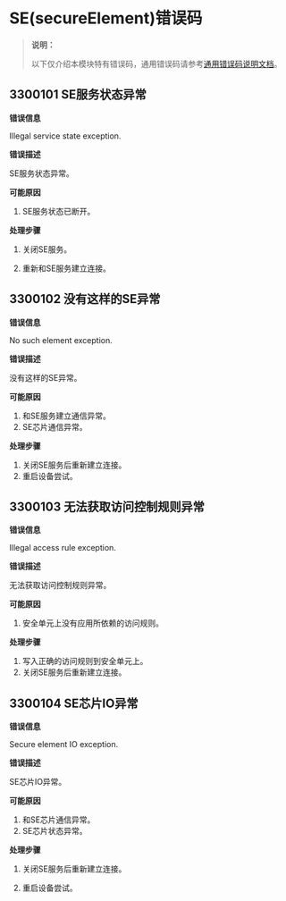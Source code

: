 # SE(secureElement)错误码

> **说明：**
>
> 以下仅介绍本模块特有错误码，通用错误码请参考[通用错误码说明文档](errorcode-universal.md)。

## 3300101 SE服务状态异常

**错误信息**

Illegal service state exception.

**错误描述**

SE服务状态异常。

**可能原因**

1. SE服务状态已断开。

**处理步骤**

1. 关闭SE服务。

2. 重新和SE服务建立连接。

## 3300102 没有这样的SE异常

**错误信息**

No such element exception.

**错误描述**

没有这样的SE异常。

**可能原因**

1. 和SE服务建立通信异常。
2. SE芯片通信异常。

**处理步骤**

1. 关闭SE服务后重新建立连接。
2. 重启设备尝试。

## 3300103 无法获取访问控制规则异常

**错误信息**

Illegal access rule exception.

**错误描述**

无法获取访问控制规则异常。

**可能原因**

1. 安全单元上没有应用所依赖的访问规则。

**处理步骤**

1. 写入正确的访问规则到安全单元上。
2. 关闭SE服务后重新建立连接。

## 3300104 SE芯片IO异常

**错误信息**

Secure element IO exception.

**错误描述**

SE芯片IO异常。

**可能原因**

1. 和SE芯片通信异常。
2. SE芯片状态异常。

**处理步骤**

1. 关闭SE服务后重新建立连接。

2. 重启设备尝试。
